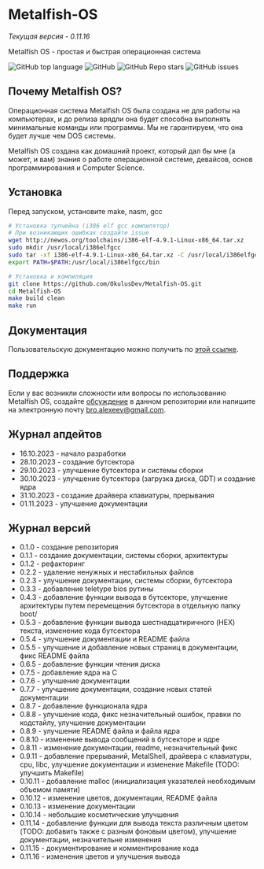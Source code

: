 # Metalfish-OS

*Текущая версия - 0.11.16*

Metalfish OS - простая и быстрая операционная система

![GitHub top language](https://img.shields.io/github/languages/top/OkulusDev/Metalfish-OS)
![GitHub](https://img.shields.io/github/license/OkulusDev/Metalfish-OS)
![GitHub Repo stars](https://img.shields.io/github/stars/OkulusDev/Metalfish-OS)
![GitHub issues](https://img.shields.io/github/issues/OkulusDev/Metalfish-OS)

## Почему Metalfish OS?

Операционная система Metalfish OS была создана не для работы на компьютерах, и до релиза врядли она будет способна выполнять минимальные команды или программы. Мы не гарантируем, что она будет лучше чем DOS системы.

Metalfish OS создана как домашний проект, который дал бы мне (а может, и вам) знания о работе операционной системе, девайсов, основ программирования и Computer Science.

## Установка

Перед запуском, установите make, nasm, gcc

```bash
# Установка тулчейна (i386 elf gcc компилятор)
# При возникающих ошибках создайте issue
wget http://newos.org/toolchains/i386-elf-4.9.1-Linux-x86_64.tar.xz
sudo mkdir /usr/local/i386elfgcc
sudo tar -xf i386-elf-4.9.1-Linux-x86_64.tar.xz -C /usr/local/i386elfgcc --strip-components=1
export PATH=$PATH:/usr/local/i386elfgcc/bin

# Установка и компиляция
git clone https://github.com/OkulusDev/Metalfish-OS.git
cd Metalfish-OS
make build clean
make run
```

## Документация
Пользовательскую документацию можно получить по [этой ссылке](./docs/ru/index.md).

[Релизы программы]: https://github.com/OkulusDev/Oxygen/releases

## Поддержка
Если у вас возникли сложности или вопросы по использованию Metalfish OS, создайте 
[обсуждение](https://github.com/OkulusDev/Metalfish-OS/issues/new/choose) в данном репозитории или напишите на электронную почту <bro.alexeev@gmail.com>.

## Журнал апдейтов

 + 16.10.2023 - начало разработки
 + 28.10.2023 - создание бутсектора
 + 29.10.2023 - улучшение бутсектора и системы сборки
 + 30.10.2023 - улучшение бутсектора (загрузка диска, GDT) и создание ядра
 + 31.10.2023 - создание драйвера клавиатуры, прерывания
 + 01.11.2023 - улучшение документации

## Журнал версий

 + 0.1.0 - создание репозитория
 + 0.1.1 - создание документации, системы сборки, архитектуры
 + 0.1.2 - рефакторинг
 + 0.2.2 - удаление ненужных и нестабильных файлов
 + 0.2.3 - улучшение документации, системы сборки, бутсектора
 + 0.3.3 - добавление teletype bios рутины
 + 0.4.3 - добавление функции вывода в бутсекторе, улучшение архитектуры путем перемещения бутсектора в отдельную папку boot/
 + 0.5.3 - добавление функции вывода шестнадцатиричного (HEX) текста, изменение кода бутсектора
 + 0.5.4 - улучшение документации и README файла
 + 0.5.5 - улучшение и добавление новых страниц в документации, фикс README файла
 + 0.6.5 - добавление функции чтения диска
 + 0.7.5 - добавление ядра на C
 + 0.7.6 - улучшение документации
 + 0.7.7 - улучшение документации, создание новых статей документации
 + 0.8.7 - добавление функционала ядра
 + 0.8.8 - улучшение кода, фикс незначительный ошибок, правки по кодстайлу, улучшение документации
 + 0.8.9 - улучшение README файла и файла ядра
 + 0.8.10 - изменение вывода сообщений в бутсекторе и ядре
 + 0.8.11 - изменение документации, readme, незначительный фикс
 + 0.9.11 - добавление прерываний, MetalShell, драйвера с клавиатуры, cpu, libc, улучшение документации и изменение Makefile (TODO: улучшить Makefile)
 + 0.10.11 - добавление malloc (инициализация указателей необходимым объемом памяти)
 + 0.10.12 - изменение цветов, документации, README файла
 + 0.10.13 - изменение документации
 + 0.10.14 - небольшие косметические улучшения
 + 0.11.14 - добавление функции для вывода текста различным цветом (TODO: добавить также с разным фоновым цветом), улучшение документации, незначительне изменения
 + 0.11.15 - документирование и комментирование кода
 + 0.11.16 - изменения цветов и улучшения вывода
